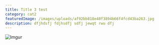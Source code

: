```yaml
---
title: Title 3 test
category: cat2
featuredImage: /images/uploads/af92bb818e40f3894b66f4fcd43ba263.jpg
description: dfjhdsfj fdjhsdfj sdfj jewqt rwu dfj
---
```

![Imgur](https://i.imgur.com/CIPCZ2y.jpg)
